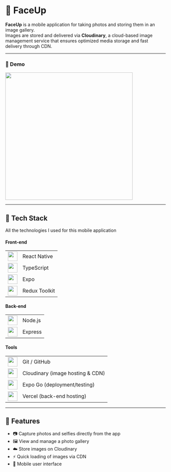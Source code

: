 # 📸 FaceUp

**FaceUp** is a mobile application for taking photos and storing them in an image gallery.  
Images are stored and delivered via **Cloudinary**, a cloud-based image management service that ensures optimized media storage and fast delivery through CDN.

---

### 📲 Demo  
<img src="assets/demo.gif" height="400"/>  


---


## 📱 Tech Stack  

All the technologies I used for this mobile application

#### Front-end
<table>
  <tr>
    <td><img src="https://cdn.jsdelivr.net/gh/devicons/devicon/icons/react/react-original.svg" width="30"/></td>
    <td>React Native</td>
  </tr>
  <tr>
    <td><img src="https://cdn.jsdelivr.net/gh/devicons/devicon/icons/typescript/typescript-original.svg" width="30"/></td>
    <td>TypeScript</td>
  </tr>
  <tr>
    <td><img src="https://avatars.githubusercontent.com/u/12504344?s=200&v=4" width="30"/></td>
    <td>Expo</td>
  </tr>
  <tr>
    <td><img src="https://cdn.jsdelivr.net/gh/devicons/devicon/icons/redux/redux-original.svg" width="30"/></td>
    <td>Redux Toolkit</td>
  </tr> 
</table>

#### Back-end
<table>
  <tr>
    <td><img src="https://cdn.jsdelivr.net/gh/devicons/devicon/icons/nodejs/nodejs-original.svg" width="30"/></td>
    <td>Node.js</td>
  </tr>
  <tr>
    <td><img src="https://cdn.jsdelivr.net/gh/devicons/devicon/icons/express/express-original.svg" width="30"/></td>
    <td>Express</td>
  </tr>
</table>

#### Tools
<table>
  <tr>
    <td><img src="https://cdn.jsdelivr.net/gh/devicons/devicon/icons/github/github-original.svg" width="30"/></td>
    <td>Git / GitHub</td>
  </tr>
  <tr>
    <td><img src="https://res.cloudinary.com/da72rixci/image/upload/v1747386666/samples/cloudinary-icon.png" width="30"/></td>
    <td>Cloudinary (image hosting & CDN)</td>
  </tr>
  <tr>
    <td><img src="https://avatars.githubusercontent.com/u/12504344?s=200&v=4" width="30"/></td>
    <td>Expo Go (deployment/testing)</td>
  <tr>
    <td><img src="https://cdn.jsdelivr.net/gh/devicons/devicon/icons/vercel/vercel-original.svg" width="30"/></td>
    <td>Vercel (back-end hosting)</td>
  </tr>
</table>



---

## 🚀 Features

- 📷 Capture photos and selfies directly from the app
- 🖼️ View and manage a photo gallery
- ☁️ Store images on Cloudinary
- ⚡ Quick loading of images via CDN
- 📱 Mobile user interface
